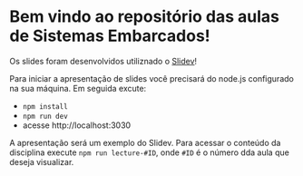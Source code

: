 # Bem vindo ao repositório das aulas de Sistemas Embarcados!

Os slides foram desenvolvidos utiliznado o [Slidev](https://github.com/slidevjs/slidev)!

Para iniciar a apresentação de slides você precisará do node.js configurado na sua máquina. Em seguida excute:

- `npm install`
- `npm run dev`
- acesse http://localhost:3030

A apresentação será um exemplo do Slidev. Para acessar o conteúdo da disciplina execute `npm run lecture-#ID`, onde `#ID` é o número dda aula que deseja visualizar.